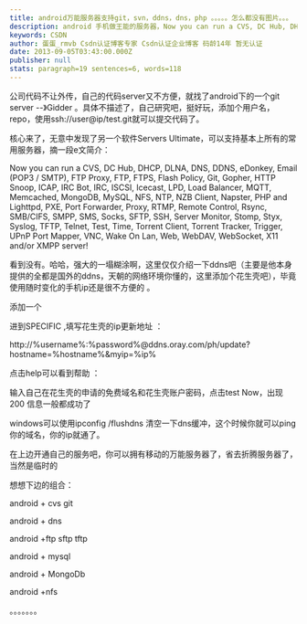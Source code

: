 ```yaml
---
title: android万能服务器支持git，svn，ddns，dns，php 。。。。。怎么都没有图片。。。
description: android 手机做王能的服务器，Now you can run a CVS, DC Hub, DHCP, DLNA, DNS, DDNS, eDonkey, Email (POP3 / SMTP), FTP Proxy, FTP, FTPS, Flash Policy, Git, Gopher, HTTP Snoop, ICAP, IRC Bot, IRC, ISCSI, Icecast, LPD, Load Balancer, MQTT, Memcached, MongoDB, MySQL, NFS,
keywords: CSDN
author: 蛋蛋_rmvb Csdn认证博客专家 Csdn认证企业博客 码龄14年 暂无认证
date: 2013-09-05T03:43:00.000Z
publisher: null
stats: paragraph=19 sentences=6, words=118
---
```

公司代码不让外传，自己的代码server又不方便，就找了android下的一个git server --》Gidder 。具体不描述了，自己研究吧，挺好玩，添加个用户名，repo，使用ssh://user@ip/test.git就可以提交代码了。

核心来了，无意中发现了另一个软件Servers Ultimate，可以支持基本上所有的常用服务器，摘一段e文简介：

Now you can run a CVS, DC Hub, DHCP, DLNA, DNS, DDNS, eDonkey, Email (POP3 / SMTP), FTP Proxy, FTP, FTPS, Flash Policy, Git, Gopher, HTTP Snoop, ICAP, IRC Bot, IRC, ISCSI, Icecast, LPD, Load Balancer, MQTT, Memcached, MongoDB, MySQL, NFS, NTP, NZB Client, Napster, PHP and Lighttpd, PXE, Port Forwarder, Proxy, RTMP, Remote Control, Rsync, SMB/CIFS, SMPP, SMS, Socks, SFTP, SSH, Server Monitor, Stomp, Styx, Syslog, TFTP, Telnet, Test, Time, Torrent Client, Torrent Tracker, Trigger, UPnP Port Mapper, VNC, Wake On Lan, Web, WebDAV, WebSocket, X11 and/or XMPP server!

看到没有。哈哈，强大的一塌糊涂啊，这里仅仅介绍一下ddns吧（主要是他本身提供的全都是国外的ddns，天朝的网络环境你懂的，这里添加个花生壳吧），毕竟使用随时变化的手机ip还是很不方便的 。

添加一个

进到SPECIFIC ,填写花生壳的ip更新地址 ：

http://%username%:%password%@ddns.oray.com/ph/update?hostname=%hostname%&myip=%ip%

点击help可以看到帮助 ：

输入自己在花生壳的申请的免费域名和花生壳账户密码，点击test Now，出现200 信息一般都成功了

windows可以使用ipconfig /flushdns 清空一下dns缓冲，这个时候你就可以ping 你的域名，你的ip就通了。

在上边开通自己的服务吧，你可以拥有移动的万能服务器了，省去折腾服务器了，当然是临时的

想想下边的组合：

android + cvs git

android + dns

android +ftp sftp tftp

android + mysql

android + MongoDb

android +nfs

。。。。。。。
